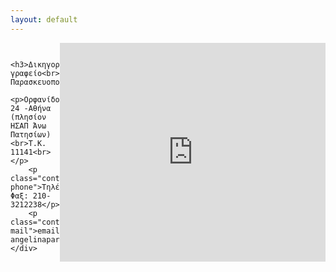 ```yaml
---
layout: default
---
```


<div class="clearfix">
    <div style="float:right; width:425px">
        <iframe width="425" height="350" frameborder="0" scrolling="no" marginheight="0" marginwidth="0" src="https://www.google.gr/maps?f=q&amp;source=s_q&amp;hl=el&amp;geocode=&amp;q=Orfanidou+24,+%CE%91%CE%B8%CE%AE%CE%BD%CE%B1&amp;aq=t&amp;sll=38.024937,23.7405&amp;sspn=0.006508,0.011362&amp;ie=UTF8&amp;hq=&amp;hnear=%CE%9F%CF%81%CF%86%CE%B1%CE%BD%CE%AF%CE%B4%CE%BF%CF%85+24,+%CE%91%CE%B8%CE%AE%CE%BD%CE%B1,+%CE%9A%CE%B5%CE%BD%CF%84%CF%81%CE%B9%CE%BA%CF%8C%CF%82+%CE%A4%CE%BF%CE%BC%CE%AD%CE%B1%CF%82+%CE%91%CE%B8%CE%B7%CE%BD%CF%8E%CE%BD&amp;ll=38.024937,23.7405&amp;spn=0.006508,0.011362&amp;t=m&amp;z=14&amp;output=embed"></iframe>
    </div>
    <div class="address" style="overflow:hidden">

        <h3>Δικηγορικό γραφείο<br>Λίνα Παρασκευοπούλου</h3>
        <p>Ορφανίδου 24 -Αθήνα (πλησίον ΗΣΑΠ Άνω Πατησίων)<br>Τ.Κ. 11141<br></p>
        <p class="contact-phone">Τηλέφωνο- Φαξ: 210-3212238</p> 
        <p class="contact-mail">email: angelinapar@yahoo.gr</p>
    </div>
</div>